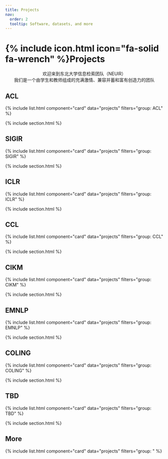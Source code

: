 ```yaml
---
title: Projects
nav:
  order: 2
  tooltip: Software, datasets, and more
---
```


# {% include icon.html icon="fa-solid fa-wrench" %}Projects

<div style="text-align: center">欢迎来到东北大学信息检索团队（NEUIR）</div>

<div style="text-align: center">我们是一个由学生和教师组成的充满激情、兼容并蓄和富有创造力的团队</div>

## ACL

{% include list.html component="card" data="projects" filters="group: ACL" %}

{% include section.html %}

## SIGIR

{% include list.html component="card" data="projects" filters="group: SIGIR" %}

{% include section.html %}

## ICLR

{% include list.html component="card" data="projects" filters="group: ICLR" %}

{% include section.html %}

## CCL

{% include list.html component="card" data="projects" filters="group: CCL" %}

{% include section.html %}

## CIKM

{% include list.html component="card" data="projects" filters="group: CIKM" %}

{% include section.html %}

## EMNLP

{% include list.html component="card" data="projects" filters="group: EMNLP" %}

{% include section.html %}

## COLING

{% include list.html component="card" data="projects" filters="group: COLING" %}

{% include section.html %}

## TBD

{% include list.html component="card" data="projects" filters="group: TBD" %}

{% include section.html %}

## More

{% include list.html component="card" data="projects" filters="group: " %}
